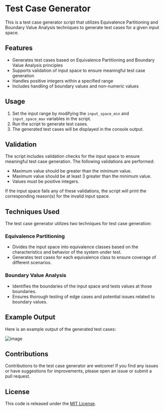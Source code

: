 # Test Case Generator

This is a test case generator script that utilizes Equivalence Partitioning and Boundary Value Analysis techniques to generate test cases for a given input space.

## Features

- Generates test cases based on Equivalence Partitioning and Boundary Value Analysis principles
- Supports validation of input space to ensure meaningful test case generation
- Handles positive integers within a specified range
- Includes handling of boundary values and non-numeric values

## Usage

1. Set the input range by modifying the `input_space_min` and `input_space_max` variables in the script.
2. Run the script to generate test cases.
3. The generated test cases will be displayed in the console output.

## Validation

The script includes validation checks for the input space to ensure meaningful test case generation. The following validations are performed:

- Maximum value should be greater than the minimum value.
- Maximum value should be at least 3 greater than the minimum value.
- Values must be positive integers.

If the input space fails any of these validations, the script will print the corresponding reason(s) for the invalid input space.

## Techniques Used

The test case generator utilizes two techniques for test case generation:

### Equivalence Partitioning

- Divides the input space into equivalence classes based on the characteristics and behavior of the system under test.
- Generates test cases for each equivalence class to ensure coverage of different scenarios.

### Boundary Value Analysis

- Identifies the boundaries of the input space and tests values at those boundaries.
- Ensures thorough testing of edge cases and potential issues related to boundary values.

## Example Output

Here is an example output of the generated test cases:

![image](https://github.com/jamiePDunne/li_testCaseGen/assets/83908748/51606f04-6c33-4f47-aae1-e8184c49ff88)


## Contributions

Contributions to the test case generator are welcome! If you find any issues or have suggestions for improvements, please open an issue or submit a pull request.

## License

This code is released under the [MIT License](LICENSE).





